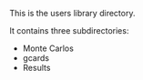 This is the users library directory.

It contains three subdirectories:
* Monte Carlos
* gcards
* Results 
